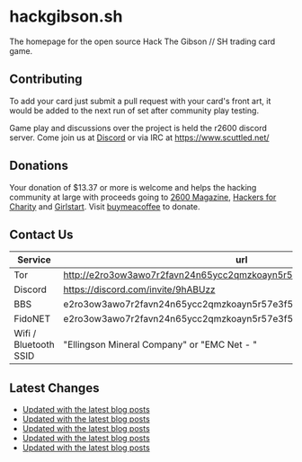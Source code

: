 # hackgibson.sh
The homepage for the open source Hack The Gibson // SH trading card game.


## Contributing

To add your card just submit a pull request with your card's front art, it would be added to the next run of set after community play testing.

Game play and discussions over the project is held the r2600 discord server. Come join us at [Discord](https://discord.com/invite/9hABUzz) or via IRC at https://www.scuttled.net/


## Donations

Your donation of $13.37 or more is welcome and helps the hacking community at large with proceeds going to [2600 Magazine](https://2600.com/), [Hackers for Charity](https://hackersforcharity.org) and [Girlstart](https://girlstart.org).  Visit [buymeacoffee](https://www.buymeacoffee.com/hackgibson.sh) to donate.


## Contact Us

Service | url
-|-
Tor | http://e2ro3ow3awo7r2favn24n65ycc2qmzkoayn5r57e3f56nvjwdcgg32ad.onion
Discord | https://discord.com/invite/9hABUzz
BBS | e2ro3ow3awo7r2favn24n65ycc2qmzkoayn5r57e3f56nvjwdcgg32ad.onion:23
FidoNET | e2ro3ow3awo7r2favn24n65ycc2qmzkoayn5r57e3f56nvjwdcgg32ad.onion:24554
Wifi / Bluetooth SSID | "Ellingson Mineral Company" or "EMC Net - <fidonet address>"

## Latest Changes
<!-- BLOG-POST-LIST:START -->
- [Updated with the latest blog posts](https://github.com/DFW2600/hackgibson.sh/commit/7b41c1449e71e89f96a3f8cb5255fb83b0a9ee0f)
- [Updated with the latest blog posts](https://github.com/DFW2600/hackgibson.sh/commit/3a09f1275eb0b850e0d63fd6038911791d557f9f)
- [Updated with the latest blog posts](https://github.com/DFW2600/hackgibson.sh/commit/e11ea67547c053188923b34949b4508309a01a85)
- [Updated with the latest blog posts](https://github.com/DFW2600/hackgibson.sh/commit/e408d42c9ab751fd5fa28031c2d601a0ff791bc3)
- [Updated with the latest blog posts](https://github.com/DFW2600/hackgibson.sh/commit/67415d366485ff7c24b5c3e9d576340e698bc8c7)
<!-- BLOG-POST-LIST:END -->
